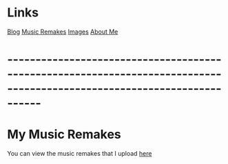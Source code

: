 # **Links**
[Blog](https://b.bakunet.me)
[Music Remakes](https://b.bakunet.me/music.html)
[Images](https://b.bakunet.me/images.html)
[About Me](https://b.bakunet.me/about.html)

# **------------------------------------------------------------------------------------------------------------------------**

# **My Music Remakes**

You can view the music remakes that I upload [here](https://b3.bakunet.me/music)
